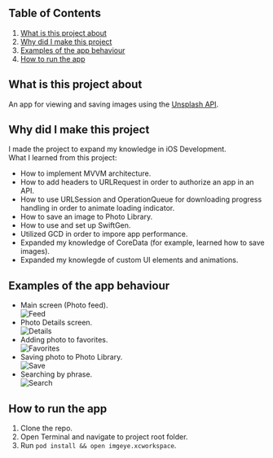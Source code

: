 ## Table of Contents
1. [What is this project about](#about)
2. [Why did I make this project](#why)
3. [Examples of the app behaviour](#example)
4. [How to run the app](#howto)
## What is this project about <a name="about"></a>
An app for viewing and saving images using the [Unsplash API](https://unsplash.com/documentation).
## Why did I make this project <a name="why"></a>
I made the project to expand my knowledge in iOS Development.\
What I learned from this project:
- How to implement MVVM architecture.
- How to add headers to URLRequest in order to authorize an app in an API.
- How to use URLSession and OperationQueue for downloading progress handling in order to animate loading indicator.
- How to save an image to Photo Library.
- How to use and set up SwiftGen.
- Utilized GCD in order to impore app performance.
- Expanded my knowledge of CoreData (for example,  learned how to save images).
- Expanded my knowlegde of custom UI elements and animations.
## Examples of the app behaviour <a name="example"></a>
- Main screen (Photo feed).\
![Feed](https://user-images.githubusercontent.com/30961535/171057713-3a67e166-ccc0-4918-ae58-5b932290c7e0.gif)
- Photo Details screen.\
![Details](https://user-images.githubusercontent.com/30961535/171060293-94e7d497-adaa-4df7-8850-af3812034304.gif)
- Adding photo to favorites.\
![Favorites](https://user-images.githubusercontent.com/30961535/171060303-826bc43b-c8df-4dff-8103-ec2f97cf832e.gif)
- Saving photo to Photo Library.\
![Save](https://user-images.githubusercontent.com/30961535/171060310-0d34aab2-1323-421d-a9c4-c40d91f6ffd7.gif)
- Searching by phrase.\
![Search](https://user-images.githubusercontent.com/30961535/171060315-3d58080d-bc3e-4dcb-a3e8-bef9956e2e24.gif)
## How to run the app <a name="howto"></a>
1. Clone the repo.
2. Open Terminal and navigate to project root folder.
3. Run `pod install && open imgeye.xcworkspace`.
